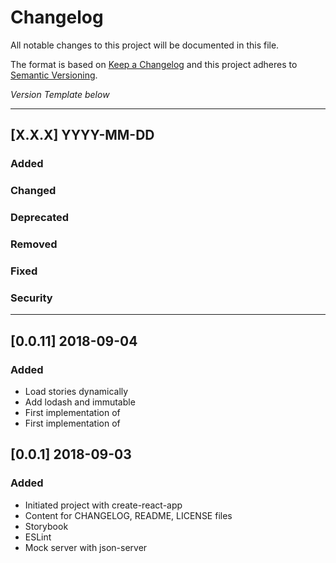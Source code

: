 # Changelog
All notable changes to this project will be documented in this file.

The format is based on [Keep a Changelog](http://keepachangelog.com/)
and this project adheres to [Semantic Versioning](http://semver.org/).


*Version Template below*

---
## [X.X.X] YYYY-MM-DD

### Added
### Changed
### Deprecated
### Removed
### Fixed
### Security
---

## [0.0.11] 2018-09-04

### Added
- Load stories dynamically
- Add lodash and immutable
- First implementation of <Message />
- First implementation of <Thread />

## [0.0.1] 2018-09-03

### Added
- Initiated project with create-react-app
- Content for CHANGELOG, README, LICENSE files
- Storybook
- ESLint
- Mock server with json-server
